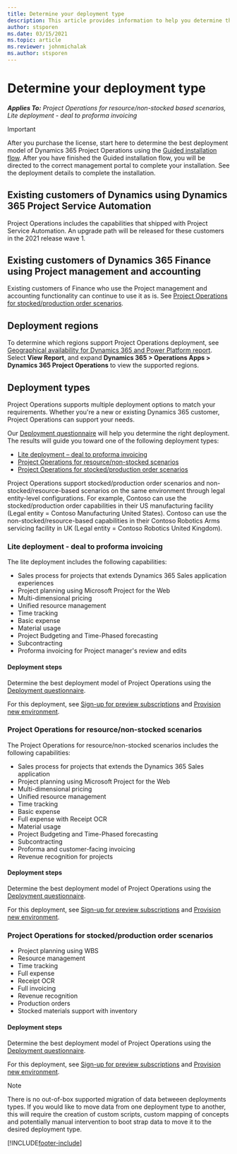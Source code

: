 ```yaml
---
title: Determine your deployment type
description: This article provides information to help you determine the correct deployment type of Project operations for your company.
author: stsporen
ms.date: 03/15/2021
ms.topic: article
ms.reviewer: johnmichalak
ms.author: stsporen
---
```


# Determine your deployment type

_**Applies To:** Project Operations for resource/non-stocked based scenarios, Lite deployment - deal to proforma invoicing_

> [!IMPORTANT]
> After you purchase the license, start here to determine the best deployment model of Dynamics 365 Project Operations using the [Guided installation flow](https://aka.ms/provisionprojectoperations).
> After you have finished the Guided installation flow, you will be directed to the correct management portal to complete your installation. See the deployment details to complete the installation.


## Existing customers of Dynamics using Dynamics 365 Project Service Automation
Project Operations includes the capabilities that shipped with Project Service Automation. An upgrade path will be released for these customers in the 2021 release wave 1.

## Existing customers of Dynamics 365 Finance using Project management and accounting 

Existing customers of Finance who use the Project management and accounting functionality can continue to use it as is. See [Project Operations for stocked/production order scenarios](#pma).


## Deployment regions
To determine which regions support Project Operations deployment, see [Geographical availability for Dynamics 365 and Power Platform report](https://dynamics.microsoft.com/en-us/geographic-availability/). Select **View Report**, and expand **Dynamics 365 > Operations Apps > Dynamics 365 Project Operations** to view the supported regions.

## Deployment types
Project Operations supports multiple deployment options to match your requirements. Whether you're a new or existing Dynamics 365 customer, Project Operations can support your needs.

Our [Deployment questionnaire](https://aka.ms/provisionprojectoperations) will help you determine the right deployment. The results will guide you toward one of the following deployment types:

- [Lite deployment – deal to proforma invoicing](#lite)
- [Project Operations for resource/non-stocked scenarios](#integrated)
- [Project Operations for stocked/production order scenarios](#pma)

Project Operations support stocked/production order scenarios and non-stocked/resource-based scenarios on the same environment through legal entity-level configurations. For example, Contoso can use the stocked/production order capabilities in their US manufacturing facility (Legal entity = Contoso Manufacturing United States). Contoso can use the non-stocked/resource-based capabilities in their Contoso Robotics Arms servicing facility in UK (Legal entity = Contoso Robotics United Kingdom).

### <a  name="lite"></a>Lite deployment - deal to proforma invoicing

The lite deployment includes the following capabilities:

- Sales process for projects that extends Dynamics 365 Sales application experiences
- Project planning using Microsoft Project for the Web
- Multi-dimensional pricing
- Unified resource management
- Time tracking
- Basic expense
- Material usage
- Project Budgeting and Time-Phased forecasting
- Subcontracting
- Proforma invoicing for Project manager's review and edits 

#### Deployment steps
Determine the best deployment model of Project Operations using the [Deployment questionnaire](https://aka.ms/provisionprojectoperations).

For this deployment, see [Sign-up for preview subscriptions](lite-preview-subscription-sign-up.md) and [Provision new environment](lite-deployment.md). 


### <a name="integrated"></a>Project Operations for resource/non-stocked scenarios
The Project Operations for resource/non-stocked scenarios includes the following capabilities:
 
- Sales process for projects that extends the Dynamics 365 Sales application
- Project planning using Microsoft Project for the Web
- Multi-dimensional pricing
- Unified resource management
- Time tracking
- Basic expense
- Full expense with Receipt OCR
- Material usage
- Project Budgeting and Time-Phased forecasting
- Subcontracting
- Proforma and customer-facing invoicing 
- Revenue recognition for projects

#### Deployment steps
Determine the best deployment model of Project Operations using the [Deployment questionnaire](https://aka.ms/provisionprojectoperations).

For this deployment, see [Sign-up for preview subscriptions](resource-sign-up-preview-subscription.md) and [Provision new environment](resource-provision-new-environment.md). 


### <a name="pma"></a>Project Operations for stocked/production order scenarios

- Project planning using WBS
- Resource management
- Time tracking
- Full expense
- Receipt OCR
- Full invoicing
- Revenue recognition
- Production orders
- Stocked materials support with inventory

#### Deployment steps
Determine the best deployment model of Project Operations using the [Deployment questionnaire](https://aka.ms/provisionprojectoperations).

For this deployment, see [Sign-up for preview subscriptions](/dynamics365/fin-ops-core/dev-itpro/dev-tools/sign-up-preview-subscription?toc=%2fdynamics365%2ffinance%2ftoc.json) and [Provision new environment](/dynamics365/fin-ops-core/dev-itpro/deployment/deploy-demo-environment?toc=%2fdynamics365%2ffinance%2ftoc.json). 

> [!Note]
> There is no out-of-box supported migration of data betweeen deployments types. If you would like to move data from one deployment type to another, this will require the creation of custom scripts, custom mapping of concepts and potentially manual intervention to boot strap data to move it to the desired deployment type.

[!INCLUDE[footer-include](../includes/footer-banner.md)]

